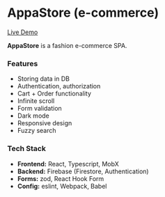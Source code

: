 # AppaStore (e-commerce)

[Live Demo](https://appa-store.vercel.app)

**AppaStore** is a fashion e-commerce SPA.

### Features
- Storing data in DB
- Authentication, authorization
- Cart + Order functionality
- Infinite scroll
- Form validation
- Dark mode
- Responsive design
- Fuzzy search

### Tech Stack
- **Frontend:** React, Typescript, MobX
- **Backend:** Firebase (Firestore, Authentication)
- **Forms:** zod, React Hook Form
- **Config:** eslint, Webpack, Babel
